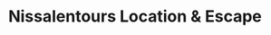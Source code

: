 ---
title: "Nissalentours Location & Escape"
url: /nice/nissalentours-location-et-escape/
shop: location de stockage
---